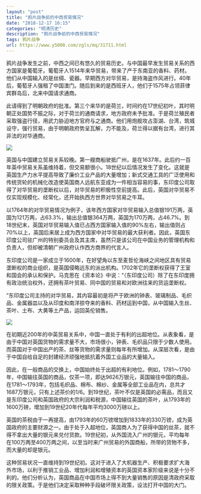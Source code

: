 ```yaml
---
layout: "post"
title: "鸦片战争前的中西贸易情况"
date: "2018-12-17 16:15"
categories: "明清历史"
description: "鸦片战争前的中西贸易情况"
tags: 鸦片战争
url: https://www.y5000.com/zgls/mq/31711.html
---
```






鸦片战争发生之前，中西之间已有悠久的贸易历史。与中国最早发生贸易关系的西方国家是葡萄牙。葡萄牙人1514年来华贸易，带来了产于东南亚的香料、药材。他们从中国输入的是丝绸、瓷器。早期西方对华贸易，是持海盗作风进行。40年后，葡萄牙人强租了中国澳门。随后到来的是西班牙人，他们于1575年占领菲律宾群岛后，北来中国请求通商。

此请得到了明朝政府的批准。第三个来华的是荷兰，时间约在17世纪初叶，其时明朝正处国势不振之际，对于荷兰的通商请求，地方政府未予批准。于是荷兰殖民者采取强盗行径，用武力胁迫地方官府与之通商。他们用炮舰攻占澎湖、台湾，筑城设守，强行贸易，由于明朝政府势呈瓦解，力不能及，荷兰得以据有台湾，进行其非法的对华通商。

![](https://img.y5000.com/uploads/allimg/180730/8-1PI0113310X1.jpg)

英国与中国建立贸易关系较晚。第一艘商船驶抵广州，是在1637年。此后约一百年英中贸易关系虽维持着，但交易额很小。18世纪以后情况发生了变化。这就是英国生产力水平提高导致了廉价工业产品的大量增加；新式交通工具的广泛使用和传统货轮的机械化改造使英国商人远航东亚成为一件相当容易的事，东印度公司取得了对华贸易的垄断权以后，对华贸易的积极性空前提高。此后，英国对华贸易不仅实现规模化、经常化，还开始执西方世界对华贸易之牛耳。

以1764年的对华贸易情况为例子，该年西方国家对华贸易输入总值银191万两，英国为121万两，占63.3%，输出总值银364万两，英国为170万两，占46.7%。到18世纪末，英国对华贸易输入值已占西方国家输入值的90%左右，输出值则占70%以上，英国后来居上成为西方国家中对华贸易的最大获利者。因此，英国东印度公司驻广州的特别委员会及其主席，虽然只是该公司在中国业务的管理机构和负责人，但却被清朝广州政府认作西方商界的代言人。

东印度公司是一家成立于1600年，在好望角以东至麦哲伦海峡之间地区具有贸易垄断权的商业组织，是英国侵略远东的派出机构。1702年它的垄断权获得了王室和国会的承认和保护。马克思在《资本论》中说：“（东印度公司）除了在东印度拥有政治统治权外，还拥有茶叶贸易、同中国的贸易和对欧洲往来的货运垄断权。

”东印度公司主持的对华贸易，其内容最初是将产于欧洲的钟表、玻璃制品、毛织品、金属器皿以及从印度和南洋掠夺来的香料、药材运到中国，从中国输入生丝、茶叶、土布、大黄等土产品，运回英伦销售。

![](https://img.y5000.com/uploads/allimg/180730/8-1PI0113321420.jpg)

在初期近200年的中英贸易关系中，中国一直处于有利的出超地位。从表象看，是由于中国对英国货物的需求量不大，市场很小，钟表、毛织品只限于少数人使用。而英国对于中国出产的茶、丝等货物的需求量则每年有所增加。从深层次看，是由于中国自给自足的封建经济顽强地抵抗着外国工业品的大量输入。

因此，在一般商品的交换上，中国始终处于出超的有利地位。例如，1781～1790年，中国输往英国的商品，仅茶一项，即达9626万银元，英国输往中国的商品，在1781～1793年，包括毛织品、棉布、棉纱、金属等全部工业品在内，总共才1687万银元，只有上述茶价的1/6。到19世纪，茶叶不仅是英国的必需品，而且又是东印度公司和英国政府的大宗利润和税源，中国输往英国的茶叶，从1793年的1600万磅，增加到19世纪20年代每年平均3000万磅以上。

英国的茶税由于一再提高，由1793年的60万镑增加到1833年的330万镑，成为英国政府的主要财源之一。由于处于入超地位，英国商人为了获得中国的丝茶，就不得不拿出大量的银元来兑付货款。19世纪初，从外国流入广州的银元，平均每年在100万两至400万两之间，以至当时来广州贸易的外国商船，所带的货物不多，而大量的却是银元。

这种贸易状况一直维持到19世纪初。这对于进入了大机器生产、积极要求扩大海外市场，以利于推销工业品、增加利润和增殖资本的英国资本家阶级来说是十分不利的。他们分析认为，英国商品在中国市场上得不到大量销售的原因是清政府采取的限关政策。于是他们决定采取种种手段破坏限关政策，设法打开中国的大门。
